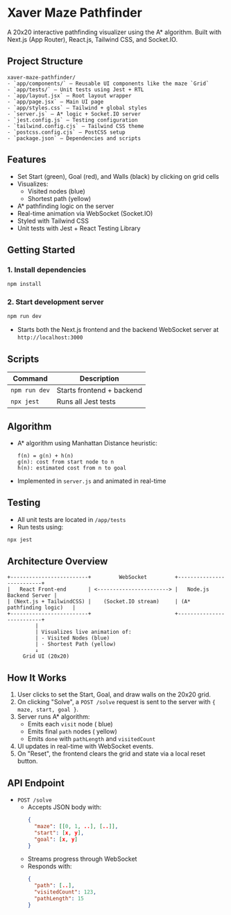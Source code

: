 # Xaver Maze Pathfinder

A 20x20 interactive pathfinding visualizer using the A\* algorithm. Built with Next.js (App Router), React.js, Tailwind CSS, and Socket.IO.

## Project Structure

```
xaver-maze-pathfinder/
- `app/components/` – Reusable UI components like the maze `Grid`
- `app/tests/` – Unit tests using Jest + RTL
- `app/layout.jsx` – Root layout wrapper
- `app/page.jsx` – Main UI page
- `app/styles.css` – Tailwind + global styles
- `server.js` – A* logic + Socket.IO server
- `jest.config.js` – Testing configuration
- `tailwind.config.cjs` – Tailwind CSS theme
- `postcss.config.cjs` – PostCSS setup
- `package.json` – Dependencies and scripts
```

## Features

- Set Start (green), Goal (red), and Walls (black) by clicking on grid cells
- Visualizes:
  - Visited nodes (blue)
  - Shortest path (yellow)
- A\* pathfinding logic on the server
- Real-time animation via WebSocket (Socket.IO)
- Styled with Tailwind CSS
- Unit tests with Jest + React Testing Library

## Getting Started

### 1. Install dependencies

```bash
npm install
```

### 2. Start development server

```bash
npm run dev
```

- Starts both the Next.js frontend and the backend WebSocket server at `http://localhost:3000`

## Scripts

| Command       | Description               |
| ------------- | ------------------------- |
| `npm run dev` | Starts frontend + backend |
| `npx jest`    | Runs all Jest tests       |

## Algorithm

- A\* algorithm using Manhattan Distance heuristic:
  ```
  f(n) = g(n) + h(n)
  g(n): cost from start node to n
  h(n): estimated cost from n to goal
  ```
- Implemented in `server.js` and animated in real-time

## Testing

- All unit tests are located in `/app/tests`
- Run tests using:

```bash
npx jest
```

## Architecture Overview

```
+-------------------------+         WebSocket         +--------------------------+
|   React Front-end       | <-----------------------> |   Node.js Backend Server |
| (Next.js + TailwindCSS) |    (Socket.IO stream)     | (A* pathfinding logic)   |
+-------------------------+                           +--------------------------+
         |
         | Visualizes live animation of:
         | - Visited Nodes (blue)
         | - Shortest Path (yellow)
         ↓
     Grid UI (20x20)
```

## How It Works

1. User clicks to set the Start, Goal, and draw walls on the 20x20 grid.
2. On clicking "Solve", a `POST /solve` request is sent to the server with `{ maze, start, goal }`.
3. Server runs A\* algorithm:
   - Emits each `visit` node ( blue)
   - Emits final `path` nodes ( yellow)
   - Emits `done` with `pathLength` and `visitedCount`
4. UI updates in real-time with WebSocket events.
5. On "Reset", the frontend clears the grid and state via a local reset button.

## API Endpoint

- `POST /solve`
  - Accepts JSON body with:
    ```json
    {
      "maze": [[0, 1, ..], [..]],
      "start": [x, y],
      "goal": [x, y]
    }
    ```
  - Streams progress through WebSocket
  - Responds with:
    ```json
    {
      "path": [..],
      "visitedCount": 123,
      "pathLength": 15
    }
    ```
